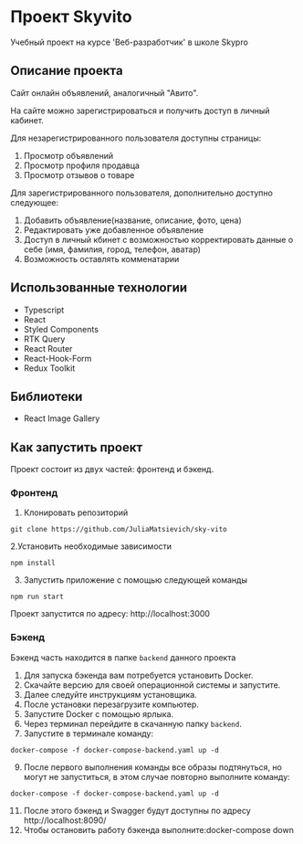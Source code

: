 # Проект Skyvito

Учебный проект на курсе 'Веб-разработчик' в школе Skypro

## Описание проекта

Сайт онлайн объявлений, аналогичный "Авито". 

На сайте можно зарегистрироваться и получить доступ в личный кабинет.

Для незарегистрированного пользователя доступны страницы:
1. Просмотр объявлений
2. Просмотр профиля продавца
3. Просмотр отзывов о товаре

Для зарегистрированного пользователя, дополнительно доступно следующее:
1. Добавить объявление(название, описание, фото, цена)
2. Редактировать уже добавленное объявление
3. Доступ в личный кбинет с возможностью корректировать данные о себе (имя, фамилия, город, телефон, аватар)
4. Возможность оставлять комменатарии

## Использованные технологии

+ Typescript
+ React
+ Styled Components
+ RTK Query
+ React Router
+ React-Hook-Form
+ Redux Toolkit

## Библиотеки

+ React Image Gallery

## Как запустить проект 

Проект состоит из двух частей: фронтенд и бэкенд. 

### Фронтенд

1. Клонировать репозиторий
```
git clone https://github.com/JuliaMatsievich/sky-vito
```
2.Установить необходимые зависимости
```
npm install
```
3. Запустить приложение с помощью следующей команды
```
npm run start
```
Проект запустится по адресу: http://localhost:3000

### Бэкенд
Бэкенд часть находится в папке `backend` данного проекта
1. Для запуска бэкенда вам потребуется установить Docker.
2. Скачайте версию для своей операционной системы и запустите.
3. Далее следуйте инструкциям установщика.
4. После установки перезагрузите компьютер.
5. Запустите Docker с помощью ярлыка.
6. Через терминал перейдите в скачанную папку `backend`.
7. Запустите в терминале команду:
```
docker-compose -f docker-compose-backend.yaml up -d
```
9. После первого выполнения команды все образы подтянуться, но могут не запуститься, в этом случае повторно выполните команду:
```
docker-compose -f docker-compose-backend.yaml up -d
```
11. После этого бэкенд и Swagger будут доступны по адресу http://localhost:8090/
12. Чтобы остановить работу бэкенда выполните:docker-compose down

